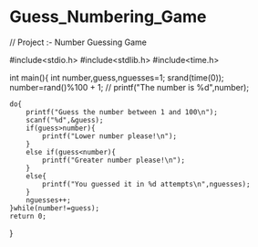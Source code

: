 # Guess_Numbering_Game

// Project :- Number Guessing Game

#include<stdio.h>
#include<stdlib.h>
#include<time.h>

int main(){
    int number,guess,nguesses=1;
    srand(time(0));
    number=rand()%100 + 1;
    // printf("The number is %d",number);

    do{
        printf("Guess the number between 1 and 100\n");
        scanf("%d",&guess);
        if(guess>number){
            printf("Lower number please!\n");
        }
        else if(guess<number){
            printf("Greater number please!\n");
        }
        else{
            printf("You guessed it in %d attempts\n",nguesses);
        }
        nguesses++;
    }while(number!=guess);
    return 0;

}
